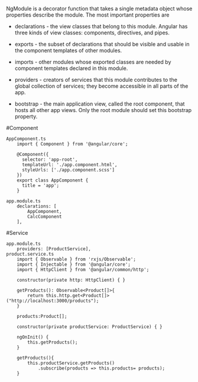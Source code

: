 NgModule is a decorator function that takes a single metadata object whose properties describe the module. The most important properties are

- declarations - the view classes that belong to this module. Angular has three kinds of view classes: components, directives, and pipes.

- exports - the subset of declarations that should be visible and usable in the component templates of other modules.

- imports - other modules whose exported classes are needed by component templates declared in this module.

- providers - creators of services that this module contributes to the global collection of services; they become accessible in all parts of the app.

 - bootstrap - the main application view, called the root component, that hosts all other app views. Only the root module should set this bootstrap property.

#Component
```
AppComponent.ts
	import { Component } from '@angular/core';

	@Component({
	  selector: 'app-root',
	  templateUrl: './app.component.html',
	  styleUrls: ['./app.component.scss']
	})
	export class AppComponent {
	  title = 'app';
	}
	
app.module.ts
	declarations: [
		AppComponent,
		CalcComponent
	],
```
#Service
```
app.module.ts
	providers: [ProductService],
product.service.ts
	import { Observable } from 'rxjs/Observable';
	import { Injectable } from '@angular/core';
	import { HttpClient } from '@angular/common/http';
	
	constructor(private http: HttpClient) { }

	getProducts(): Observable<Product[]>{
		return this.http.get<Product[]>("http://localhost:3000/products");
	}
	
	products:Product[];
	
	constructor(private productService: ProductService) { }
	
	ngOnInit() {
		this.getProducts();
	}

	getProducts(){
		this.productService.getProducts()
			.subscribe(products => this.products= products);
	}
```
